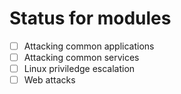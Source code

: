 # Status for modules

- [ ] Attacking common applications
- [ ] Attacking common services
- [ ] Linux priviledge escalation
- [ ] Web attacks
